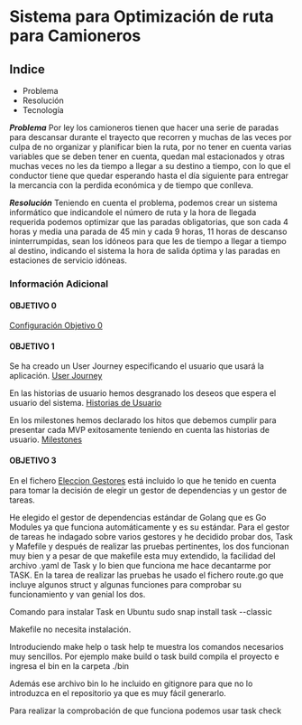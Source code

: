 # Sistema para Optimización de ruta para Camioneros

## Indice

- Problema
- Resolución
- Tecnología

***Problema***
Por ley los camioneros tienen que hacer una serie de paradas para descansar durante el trayecto que recorren y muchas de las veces por culpa de no organizar y planificar bien la ruta, por no tener en cuenta varias variables que se deben tener en cuenta, quedan mal estacionados y otras muchas veces no les da tiempo a llegar a su destino a tiempo, con lo que el conductor tiene que quedar esperando hasta el día siguiente para entregar la mercancia con la perdida económica y de tiempo que conlleva.

***Resolución***
Teniendo en cuenta el problema, podemos crear un sistema informático que indicandole el número de ruta y la hora de llegada requerida podemos optimizar que las paradas obligatorias, que son cada 4 horas y media una parada de 45 min y cada 9 horas, 11 horas de descanso ininterrumpidas, sean los idóneos para que les de tiempo a llegar a tiempo al destino, indicando el sistema la hora de salida óptima y las paradas en estaciones de servicio idóneas.


### Información Adicional

#### OBJETIVO 0
[Configuración Objetivo 0](objetivo0.md)

#### OBJETIVO 1
Se ha creado un User Journey especificando el usuario que usará la aplicación.
[User Journey](docs/user_journey.md)

En las historias de usuario hemos desgranado los deseos que espera el usuario del sistema.
[Historias de Usuario](docs/historias_de_usuario.md)

En los milestones hemos declarado los hitos que debemos cumplir para presentar cada MVP exitosamente teniendo en cuenta las historias de usuario.
[Milestones](docs/milestones.md)

#### OBJETIVO 3
En el fichero [Eleccion Gestores](Asistente_Ruta_Camioneros/eleccion_gestor_tareas_y_dependencias.txt) está incluido lo que he tenido en cuenta para tomar la decisión de elegir un gestor de dependencias y un gestor de tareas.

He elegido el gestor de dependencias estándar de Golang que es Go Modules ya que funciona automáticamente y es su estándar.
Para el gestor de tareas he indagado sobre varios gestores y he decidido probar dos, Task y Mafefile y después de realizar las pruebas pertinentes, los dos funcionan muy bien y a pesar de que makefile esta muy extendido, la facilidad del archivo .yaml de Task y lo bien que funciona me hace decantarme por TASK.
En la tarea de realizar las pruebas he usado el fichero route.go que incluye algunos struct y algunas funciones para comprobar su funcionamiento y van genial los dos.

Comando para instalar Task en Ubuntu
sudo snap install task --classic

Makefile no necesita instalación.

Introduciendo make help o task help te muestra los comandos necesarios muy sencillos. Por ejemplo make build o task build compila el proyecto e ingresa el bin en la carpeta ./bin

Además ese archivo bin lo he incluido en gitignore para que no lo introduzca en el repositorio ya que es muy fácil generarlo.

Para realizar la comprobación de que funciona podemos usar task check